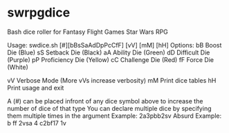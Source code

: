 # swrpgdice
Bash dice roller for Fantasy Flight Games Star Wars RPG

Usage: swdice.sh [#][bBsSaAdDpPcCfF] [vV] [mM] [hH]
 Options:
   bB   Boost Die (Blue)
   sS   Setback Die (Black)
   aA   Ability Die (Green)
   dD   Difficult Die (Purple)
   pP   Proficiency Die (Yellow)
   cC   Challenge Die (Red)
   fF   Force Die (White)

   vV   Verbose Mode (More vVs increase verbosity)
   mM   Print dice tables
   hH   Print usage and exit

   A (#) can be placed infront of any dice symbol above to increase the number of dice of that type
   You can declare multiple dice by specifying them multiple times in the argument
      Example: 2a3pbb2sv
      Absurd Example: b ff 2vsa 4 c2bf17 1v

